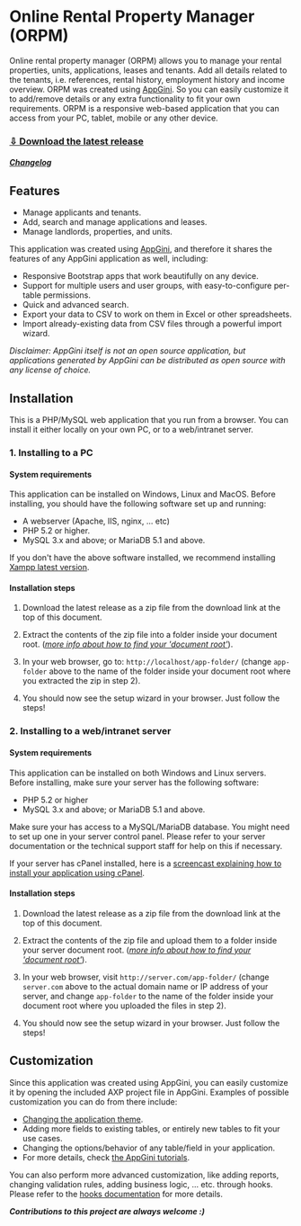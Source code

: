 # Online Rental Property Manager (ORPM)

Online rental property manager (ORPM) allows you to manage your rental properties, units, 
applications, leases and tenants. Add all details related to the tenants, i.e. references, 
rental history, employment history and income overview. ORPM was created using 
[AppGini](https://bigprof.com/appgini/). So you can easily customize it to add/remove 
details or any extra functionality to fit your own requirements. 
ORPM is a responsive web-based application that you can access from your PC, tablet, 
mobile or any other device. 

### [⇩ Download the latest release](https://github.com/bigprof-software/online-rental-property-manager/archive/5.0.zip)

##### [_Changelog_](https://github.com/bigprof-software/online-rental-property-manager/releases)

## Features

* Manage applicants and tenants.
* Add, search and manage applications and leases.
* Manage landlords, properties, and units.

This application was created using [AppGini](https://bigprof.com/appgini/), and therefore it shares the features of any AppGini application as well, including:

* Responsive Bootstrap apps that work beautifully on any device.
* Support for multiple users and user groups, with easy-to-configure per-table permissions.
* Quick and advanced search.
* Export your data to CSV to work on them in Excel or other spreadsheets.
* Import already-existing data from CSV files through a powerful import wizard.

*Disclaimer: AppGini itself is not an open source application, but applications generated by AppGini can be distributed as open source with any license of choice.*

## Installation

This is a PHP/MySQL web application that you run from a browser. You can install it either locally on your own PC, or to a web/intranet server.

### 1. Installing to a PC

#### System requirements

This application can be installed on Windows, Linux and MacOS. Before installing, you should have the following software set up and running:

* A webserver (Apache, IIS, nginx, ... etc)
* PHP 5.2 or higher.
* MySQL 3.x and above; or MariaDB 5.1 and above.

If you don't have the above software installed, we recommend installing
[Xampp latest version](https://www.apachefriends.org/).

#### Installation steps

1. Download the latest release as a zip file from the download link at the top of this document.

2. Extract the contents of the zip file into a folder inside your document root. (*[more info about how to find your 'document root'](http://www.karelia.com/sandvox/help/z/Document_Root.html)*).

3. In your web browser, go to: `http://localhost/app-folder/` (change `app-folder` above to the name of the folder inside your document root where you extracted the zip in step 2).

4. You should now see the setup wizard in your browser. Just follow the steps!

### 2. Installing to a web/intranet server

#### System requirements

This application can be installed on both Windows and Linux servers. Before installing, make sure your server has the following software:

* PHP 5.2 or higher
* MySQL 3.x and above; or MariaDB 5.1 and above.
	
Make sure your has access to a MySQL/MariaDB database. You might need to set up one in your server control panel. Please refer to your server documentation or the technical support staff	for help on this if necessary.

If your server has cPanel installed, here is a [screencast explaining how to install your application using cPanel](https://bigprof.com/appgini/screencasts/how-to-upload-your-appgini-web-application-to-a-web-server-using-ftp-and-cpanel).

#### Installation steps

1. Download the latest release as a zip file from the download link at the top of this document.

2. Extract the contents of the zip file and upload them to a folder inside your server document root. (*[more info about how to find your 'document root'](http://www.karelia.com/sandvox/help/z/Document_Root.html)*).

3. In your web browser, visit `http://server.com/app-folder/` (change `server.com` above to the actual domain name or IP address of your server, and change `app-folder` to the name of the folder inside your document root where you uploaded the files in step 2).

4. You should now see the setup wizard in your browser. Just follow the steps!

## Customization

Since this application was created using AppGini, you can easily customize it by opening the included AXP project file in AppGini. Examples of possible customization you can do from there include:

* [Changing the application theme](https://bigprof.com/appgini/screencasts/how-to-easily-change-your-appgini-application-theme).
* Adding more fields to existing tables, or entirely new tables to fit your use cases.
* Changing the options/behavior of any table/field in your application.
* For more details, check [the AppGini tutorials](https://bigprof.com/appgini/screencasts/).

You can also perform more advanced customization, like adding reports, changing validation rules, adding business logic, ... etc. through hooks. Please refer to the [hooks documentation](https://bigprof.com/appgini/help/advanced-topics/hooks) for more details.

_**Contributions to this project are always welcome :)**_
